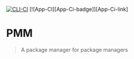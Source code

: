 [![CLI-CI][CLI-Ci-badge]][CLI-Ci-link]
[![App-CI][App-Ci-badge]][App-Ci-link]

[CLI-Ci-badge]: https://github.com/Charlie-Sumorok/ppm/workflows/CLI%20CI/badge.svg
[CLI-Ci-link]: https://github.com/Charlie-Sumorok/ppm/actions?query=workflow%3ACLI%20CI

[CLI-Ci-badge]: https://github.com/Charlie-Sumorok/ppm/workflows/App%20CI/badge.svg
[CLI-Ci-link]: https://github.com/Charlie-Sumorok/ppm/actions?query=workflow%3AApp%20CI

# PMM
> A package manager for package managers
